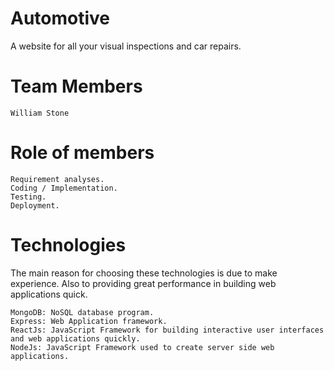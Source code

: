 # Automotive
A website for all your visual inspections and car repairs.

# Team Members
 	William Stone

# Role of members 
    Requirement analyses.
 	Coding / Implementation.
 	Testing.
 	Deployment.

# Technologies
The main reason for choosing these technologies is due to make experience. Also to providing great performance in building web applications quick.

 	MongoDB: NoSQL database program.
 	Express: Web Application framework.
 	ReactJs: JavaScript Framework for building interactive user interfaces and web applications quickly.
 	NodeJs: JavaScript Framework used to create server side web applications.
